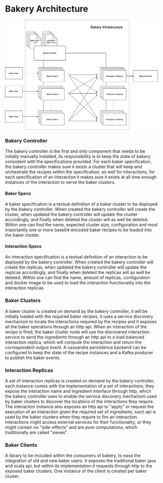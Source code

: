 # Bakery Architecture

![Architecture diagram](./Bakery%20Architecture.png)

### Bakery Controller

The bakery controller is the first and only component that needs to be initially manually installed, its
responsibility is to keep the state of bakery consistent with the specifications provided. For each 
baker specification, the bakery controller makes sure it exists a cluster that will keep and orchestrate
the recipes within the specification; as well for interactions, for each specification of an interaction
it makes sure it exists at all time enough instances of the interaction to serve the baker clusters.

#### Baker Specs

A baker specification is a textual definition of a baker cluster to be deployed by the bakery controller.
When created the bakery controller will create the cluster, when updated the bakery controller will 
update the cluster accordingly, and finally when deleted the cluster will as well be deleted.
Within one can find the name, expected cluster size, configuration and most importantly one or more base64 
encoded baker recipes to be loaded into the baker cluster.

#### Interaction Specs

An interaction specification is a textual definition of an interaction to be deployed by the bakery controller.
When created the bakery controller will create the replicas, when updated the bakery controller will 
update the replicas accordingly, and finally when deleted the replicas will as well be deleted.
Within one can find the name, amount of replicas, configuration and docker image to be used to load the 
interaction functionality into the interaction replicas.

### Baker Clusters

A baker cluster is created on demand by the bakery controller, it will be initially loaded with the required
baker recipes, it uses a service discovery mechanism to locate the interactions required by the recipes and
it exposes all the baker operations through an http api. When an interaction of the recipe is fired, the baker
cluster node will use the discovered interaction service to send the ingredients through an http api to a load
balanced interaction replica, which will compute the interaction and return the correspondent output event. 
A cassandra persistence backend can be configured to keep the state of the recipe instances and a Kafka 
producer to publish the baker events.

### Interaction Replicas

A set of interaction replicas is created on demand by the bakery controller, each instance comes with the 
implementation of a set of interactions, they expose the interaction name and ingredient interface through
http, which the bakery controller uses to enable the service discovery mechanism used by baker clusters to
discover the locations of the interactions they require. The interaction instance also exposes an http api
to "apply" or request the execution of an interaction given the required set of ingredients, such api is 
used by the baker clusters when they require to fire an interaction.
Interactions might access external services for their functionality, or they might contain no "side-effects"
and are pure computations, which traditionally are called "sieves".

### Baker Clients

A library to be included within the consumers of bakery, to ease the integration of old and new baker users. 
It exposes the traditional baker java and scala api, but within its implementation it requests through http 
to the exposed baker clusters. One instance of the client is created per baker cluster.
